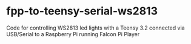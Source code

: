 # fpp-to-teensy-serial-ws2813
Code for controlling WS2813 led lights with a Teensy 3.2 connected via USB/Serial to a Raspberry Pi running Falcon Pi Player
